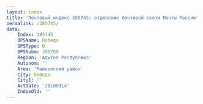 ```yaml
---
layout: index
title: 'Почтовый индекс 385745: отделение почтовой связи Почты России'
permalink: /385745/
data:
    Index: 385745
    OPSName: Победа
    OPSType: О
    OPSSubm: 385700
    Region: 'Адыгея Республика'
    Autonom: ''
    Area: 'Майкопский район'
    City: Победа
    City1: ''
    ActDate: '20100914'
    IndexOld: ''
---
```

